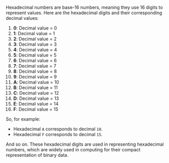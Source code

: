 Hexadecimal numbers are base-16 numbers, meaning they use 16 digits to represent values. Here are the hexadecimal digits and their corresponding decimal values:

1. **0**: Decimal value = 0
2. **1**: Decimal value = 1
3. **2**: Decimal value = 2
4. **3**: Decimal value = 3
5. **4**: Decimal value = 4
6. **5**: Decimal value = 5
7. **6**: Decimal value = 6
8. **7**: Decimal value = 7
9. **8**: Decimal value = 8
10. **9**: Decimal value = 9
11. **A**: Decimal value = 10
12. **B**: Decimal value = 11
13. **C**: Decimal value = 12
14. **D**: Decimal value = 13
15. **E**: Decimal value = 14
16. **F**: Decimal value = 15

So, for example:
- Hexadecimal `A` corresponds to decimal `10`.
- Hexadecimal `F` corresponds to decimal `15`.

And so on. These hexadecimal digits are used in representing hexadecimal numbers, which are widely used in computing for their compact representation of binary data.